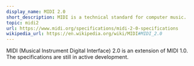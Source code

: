 ```yaml
---
display_name: MIDI 2.0
short_description: MIDI is a technical standard for computer music.
topic: midi2
url: https://www.midi.org/specifications/midi-2-0-specifications
wikipedia_url: https://en.wikipedia.org/wiki/MIDI#MIDI_2.0
---
```

MIDI (Musical Instrument Digital Interface) 2.0 is an extension of MIDI 1.0.
The specifications are still in active development.

